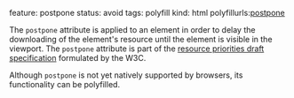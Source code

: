 feature: postpone
status: avoid
tags: polyfill
kind: html
polyfillurls:[postpone](https://github.com/lsvx/postpone)

The `postpone` attribute is applied to an element in order to delay the downloading of the element's resource until the element is visible in the viewport. The `postpone` attribute is part of the [resource priorities draft specification](https://dvcs.w3.org/hg/webperf/raw-file/tip/specs/ResourcePriorities/Overview.html#attr-postpone) formulated by the W3C.

Although `postpone` is not yet natively supported by browsers, its functionality can be polyfilled. 
